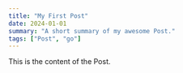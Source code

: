 ```yaml
---
title: "My First Post"
date: 2024-01-01
summary: "A short summary of my awesome Post."
tags: ["Post", "go"]
---
```

This is the content of the Post.
